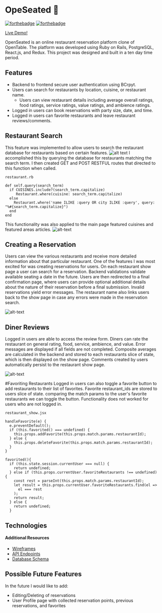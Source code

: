 # OpeSeated :fork_and_knife:
[![forthebadge](https://forthebadge.com/images/badges/made-with-ruby.svg)](https://forthebadge.com) [![forthebadge](https://forthebadge.com/images/badges/uses-js.svg)](https://forthebadge.com)

[Live Demo!](https://open-seated.herokuapp.com/#/)

OpenSeated is an online restaurant reservation platform clone of OpenTable. The platform was developed using Ruby on Rails, PostgreSQL, React.js, and Redux. This project was designed and built in a ten day time period.


## Features
* Backend to frontend secure user authentication using BCrpyt.
* Users can search for restaurants by location, cuisine, or restaurant name.
  * Users can view restaurant details including average overall ratings, food ratings, service ratings, value ratings, and ambience ratings.
* Logged in users can book reservations with party size, date, and time.
* Logged in users can favorite restaurants and leave restaurant reviews/comments.

## Restaurant Search
This feature was implemented to allow users to search the restaurant database for restaurants based on certain features.
![alt text](https://i.imgur.com/d9pDfC6.gif)
I accomplished this by querying the database for restaurants matching the search term. I then created GET and POST RESTFUL routes that directed to this function when called.  
```
restaurant.rb

def self.query(search_term)
  if CUISINES.include?(search_term.capitalize)
     Restaurant.where(cuisine: search_term.capitalize)
  else
    Restaurant.where('name ILIKE :query OR city ILIKE :query', query: "%#{search_term.capitalize}")
  end
end

```
This functionality was also applied to the main page featured cuisines and featured areas articles.
![alt-text](https://i.imgur.com/8wJFmhW.png)

## Creating a Reservation
Users can view the various restaurants and receive more detailed information about that particular restaurant. One of the features I was most excited for was creating reservations for users. On each restaurant show page a user can search for a reservation. Backend validations validate available seating a date in the future. Users are then redirected to a final confirmation page, where users can provide optional additional details about the nature of their reservation before a final submission. Invalid reservations yield error messages. The restaurant name also links users back to the show page in case any errors were made in the reservation search.

![alt-text](https://i.imgur.com/xsr1MZN.gif)

## Diner Reviews
Logged in users are able to access the review form. Diners can rate the restaurant on general rating, food, service, ambience, and value. Error messages are displayed if all fields are not completed. Composite averages are calculated in the backend and stored to each restaurants slice of state, which is then displayed on the show page. Comments created by users automatically persist to the restaurant show page.

![alt-text](https://i.imgur.com/3RGGON9.gif)

#Favoriting Restaurants
Logged in users can also toggle a favorite button to add restaurants to their list of favorites. Favorite restaurant_ids are stored to users slice of state. comparing the match params to the user's favorite restaurants we can toggle the button. Functionality does not worked for users who are not logged in. 


````
restaurant_show.jsx

handleFavorite(e) {
  e.preventDefault();
  if (this.favorited() === undefined) {
    this.props.addFavorite(this.props.match.params.restaurantId);
  } else {
    this.props.deleteFavorite(this.props.match.params.restaurantId);
  }
}

favorited(){
  if (this.state.session.currentUser === null) {
    return undefined;
  } else if (this.props.currentUser.favoriteRestaurants !== undefined) {
    const rest = parseInt(this.props.match.params.restaurantId);
    let result = this.props.currentUser.favoriteRestaurants.find(el =>
      el === rest
    );
    return result;
  } else {
    return undefined;
  }

````

## Technologies

#### Additional Resources
* [Wireframes](https://github.com/briemcnally/open-seated/wiki/wireframes)
* [API Endpoints](https://github.com/briemcnally/open-seated/wiki/routes)
* [Database Schema](https://github.com/briemcnally/open-seated/wiki/schema)

## Possible Future Features
In the future I would like to add:
* Editing/Deleting of reservations
* User Profile page with collected reservation points, previous reservations, and favorites
